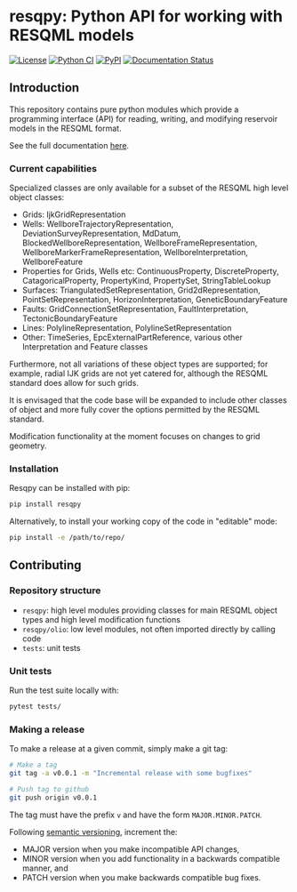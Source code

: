 # resqpy: Python API for working with RESQML models

[![License](http://img.shields.io/badge/license-MIT-blue.svg)](https://github.com/bp/resqpy/blob/master/LICENSE)
[![Python CI](https://github.com/bp/resqpy/actions/workflows/ci-tests.yml/badge.svg)](https://github.com/bp/resqpy/actions/workflows/ci-tests.yml)
[![PyPI](https://badge.fury.io/py/resqpy.svg)](https://badge.fury.io/py/resqpy)
[![Documentation Status](https://readthedocs.org/projects/resqpy/badge/?version=latest)](https://resqpy.readthedocs.io/en/latest/?badge=latest)

## Introduction

This repository contains pure python modules which provide a programming
interface (API) for reading, writing, and modifying reservoir models in the
RESQML format.

See the full documentation [here](https://resqpy.readthedocs.io).

### Current capabilities

Specialized classes are only available for a subset of the RESQML high level
object classes:

- Grids: IjkGridRepresentation
- Wells: WellboreTrajectoryRepresentation, DeviationSurveyRepresentation,
  MdDatum, BlockedWellboreRepresentation, WellboreFrameRepresentation,
  WellboreMarkerFrameRepresentation, WellboreInterpretation, WellboreFeature
- Properties for Grids, Wells etc: ContinuousProperty, DiscreteProperty,
  CatagoricalProperty, PropertyKind, PropertySet, StringTableLookup
- Surfaces: TriangulatedSetRepresentation, Grid2dRepresentation,
  PointSetRepresentation, HorizonInterpretation, GeneticBoundaryFeature
- Faults: GridConnectionSetRepresentation, FaultInterpretation,
  TectonicBoundaryFeature
- Lines: PolylineRepresentation, PolylineSetRepresentation
- Other: TimeSeries, EpcExternalPartReference, various other Interpretation and
  Feature classes

Furthermore, not all variations of these object types are supported; for
example, radial IJK grids are not yet catered for, although the RESQML standard
does allow for such grids.

It is envisaged that the code base will be expanded to include other classes of
object and more fully cover the options permitted by the RESQML standard.

Modification functionality at the moment focuses on changes to grid geometry.

### Installation

Resqpy can be installed with pip:

```bash
pip install resqpy
```

Alternatively, to install your working copy of the code in "editable" mode:

```bash
pip install -e /path/to/repo/
```

## Contributing

### Repository structure

- `resqpy`: high level modules providing classes for main RESQML object types
  and high level modification functions
- `resqpy/olio`: low level modules, not often imported directly by calling code
- `tests`: unit tests

### Unit tests

Run the test suite locally with:

```bash
pytest tests/
```

### Making a release

To make a release at a given commit, simply make a git tag:

```bash
# Make a tag
git tag -a v0.0.1 -m "Incremental release with some bugfixes"

# Push tag to github
git push origin v0.0.1
```

The tag must have the prefix `v` and have the form `MAJOR.MINOR.PATCH`.

Following [semantic versioning](https://semver.org/), increment the:

- MAJOR version when you make incompatible API changes,
- MINOR version when you add functionality in a backwards compatible manner, and
- PATCH version when you make backwards compatible bug fixes.
